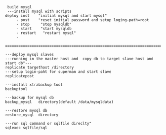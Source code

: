      build mysql 
     ---install mysql with scripts
    deploy inst    "initial mysql and start mysql"
         - post    "reset initial password and setup loging-path=root
         - stop     "stop mysqldb"
         - start    "start mysqldb
         - restart   "restart mysql"
         - 
     ============================================================================================
     
    ---deploy mysql slaves
    ---running in the master host and  copy db to target slave host and start db"---
    replicate targethost /directory    
    ---setup login-paht for superman and start slave 
    replicatepost     

    ---install xtrabackup tool
    backuptool                                          

    ---backup for mysql db
    backup_mysql   directory(default /data/mysqldata)   

    ---restore mysql db
    restore_mysql  directory                             

    ---run sql command or sqlfile direclty"
    sqlexec sqlfile/sql                                  
 
